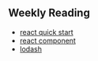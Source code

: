 ## Weekly Reading
* [react quick start](https://reactjs.org/docs/hello-world.html)
* [react component](https://reactjs.org/docs/react-component.html)
* [lodash](https://lodash.com/docs/4.17.4)

